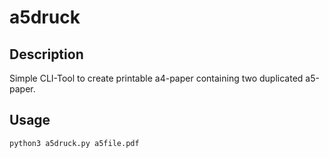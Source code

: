 # a5druck

## Description
Simple CLI-Tool to create printable a4-paper containing two duplicated a5-paper.

## Usage
```console
python3 a5druck.py a5file.pdf
```
